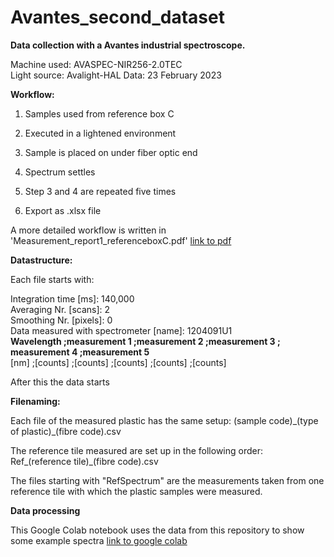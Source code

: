 # Avantes_second_dataset

**Data collection with a Avantes industrial spectroscope.**

Machine used: AVASPEC-NIR256-2.0TEC\
Light source: Avalight-HAL Data: 23 February 2023

**Workflow:**

1.  Samples used from reference box C

2.  Executed in a lightened environment

3.  Sample is placed on under fiber optic end

4.  Spectrum settles

5.  Step 3 and 4 are repeated five times

6.  Export as .xlsx file

A more detailed workflow is written in 'Measurement_report1_referenceboxC.pdf' [link to pdf](https://github.com/Plastic-Scanner/data/blob/main/data/20230222_avantes_spectrometer_second_dataset/Measurement_report1_referenceboxC.pdf)

**Datastructure:**

Each file starts with:

Integration time \[ms\]: 140,000\
Averaging Nr. \[scans\]: 2\
Smoothing Nr. \[pixels\]: 0\
Data measured with spectrometer \[name\]: 1204091U1\
**Wavelength ;measurement 1 ;measurement 2 ;measurement 3 ; measurement
4 ;measurement 5**\
\[nm\] ;\[counts\] ;\[counts\] ;\[counts\] ;\[counts\] ;\[counts\]

After this the data starts

**Filenaming:**

Each file of the measured plastic has the same setup: (sample
code)\_(type of plastic)\_(fibre code).csv

The reference tile measured are set up in the following order:
Ref\_(reference tile)\_(fibre code).csv

The files starting with "RefSpectrum" are the measurements taken from
one reference tile with which the plastic samples were measured.

**Data processing**

This Google Colab notebook uses the data from this repository to show
some example spectra [link to google
colab](https://colab.research.google.com/drive/1lV_nJwXtI-wuD3B83oKq2dguGHzxLimc#scrollTo=5V-2m8YQry0D)
